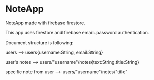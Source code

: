 # NoteApp
NoteApp made with firebase firestore.

This app uses firestore and firebase email+password authentication.

Document structure is following:

users --> users{username:String, email:String}

user's notes --> users/"username"/notes{text:String,title:String}

specific note from user --> users/"username"/notes/"title"
